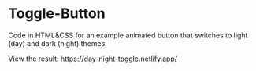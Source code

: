 # Toggle-Button
Code in HTML&amp;CSS for an example animated button that switches to light (day) and dark (night) themes.

View the result: https://day-night-toggle.netlify.app/
